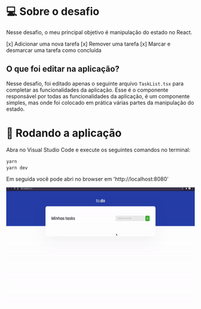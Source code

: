 # 💻 Sobre o desafio

Nesse desafio, o meu principal objetivo é manipulação do estado no React.

[x] Adicionar uma nova tarefa
[x] Remover uma tarefa
[x] Marcar e desmarcar uma tarefa como concluída

## O que foi editar na aplicação?

Nesse desafio, foi editado apenas o seguinte arquivo `TaskList.tsx` para completar as funcionalidades da aplicação. Esse é o componente responsável por todas as funcionalidades da aplicação, é um componente simples, mas onde foi colocado em prática várias partes da manipulação do estado.

# 🏃 Rodando a aplicação

Abra no Visual Studio Code e execute os seguintes comandos no terminal:

```bash
yarn
yarn dev
```

Em seguida você pode abri no browser em 'http://localhost:8080'

<p>
  <img width="560" height="315" src=".github/demo.gif">
</p>